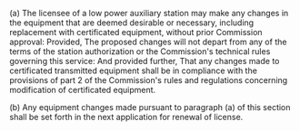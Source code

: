 (a) The licensee of a low power auxiliary station may make any changes in the equipment that are deemed desirable or necessary, including replacement with certificated equipment, without prior Commission approval: Provided, The proposed changes will not depart from any of the terms of the station authorization or the Commission's technical rules governing this service: And provided further, That any changes made to certificated transmitted equipment shall be in compliance with the provisions of part 2 of the Commission's rules and regulations concerning modification of certificated equipment.

(b) Any equipment changes made pursuant to paragraph (a) of this section shall be set forth in the next application for renewal of license.

